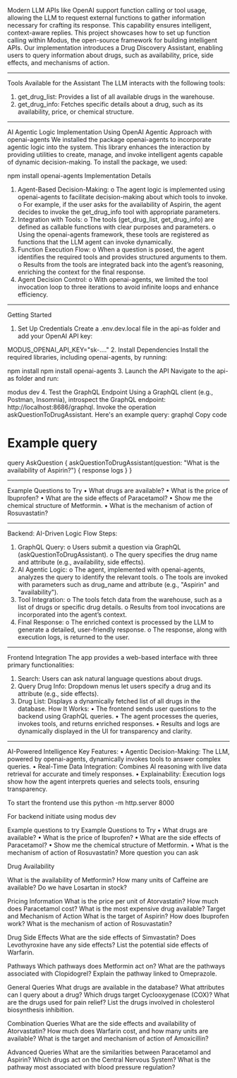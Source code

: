 Modern LLM APIs like OpenAI support function calling or tool usage, allowing the LLM to request external functions to gather information necessary for crafting its response. This capability ensures intelligent, context-aware replies.
This project showcases how to set up function calling within Modus, the open-source framework for building intelligent APIs.
Our implementation introduces a Drug Discovery Assistant, enabling users to query information about drugs, such as availability, price, side effects, and mechanisms of action.
________________________________________
Tools Available for the Assistant
The LLM interacts with the following tools:
1.	get_drug_list: Provides a list of all available drugs in the warehouse.
2.	get_drug_info: Fetches specific details about a drug, such as its availability, price, or chemical structure.
________________________________________
AI Agentic Logic Implementation Using OpenAI
Agentic Approach with openai-agents
We installed the package openai-agents to incorporate agentic logic into the system. This library enhances the interaction by providing utilities to create, manage, and invoke intelligent agents capable of dynamic decision-making.
To install the package, we used:


npm install openai-agents
Implementation Details
1.	Agent-Based Decision-Making:
o	The agent logic is implemented using openai-agents to facilitate decision-making about which tools to invoke.
o	For example, if the user asks for the availability of Aspirin, the agent decides to invoke the get_drug_info tool with appropriate parameters.
2.	Integration with Tools:
o	The tools (get_drug_list, get_drug_info) are defined as callable functions with clear purposes and parameters.
o	Using the openai-agents framework, these tools are registered as functions that the LLM agent can invoke dynamically.
3.	Function Execution Flow:
o	When a question is posed, the agent identifies the required tools and provides structured arguments to them.
o	Results from the tools are integrated back into the agent’s reasoning, enriching the context for the final response.
4.	Agent Decision Control:
o	With openai-agents, we limited the tool invocation loop to three iterations to avoid infinite loops and enhance efficiency.
________________________________________
Getting Started
1. Set Up Credentials
Create a .env.dev.local file in the api-as folder and add your OpenAI API key:


MODUS_OPENAI_API_KEY="sk-...."
2. Install Dependencies
Install the required libraries, including openai-agents, by running:


npm install
npm install openai-agents
3. Launch the API
Navigate to the api-as folder and run:


modus dev
4. Test the GraphQL Endpoint
Using a GraphQL client (e.g., Postman, Insomnia), introspect the GraphQL endpoint:
http://localhost:8686/graphql.
Invoke the operation askQuestionToDrugAssistant. Here's an example query:
graphql
Copy code
# Example query
query AskQuestion {
  askQuestionToDrugAssistant(question: "What is the availability of Aspirin?") {
    response
    logs
  }
}
________________________________________
Example Questions to Try
•	What drugs are available?
•	What is the price of Ibuprofen?
•	What are the side effects of Paracetamol?
•	Show me the chemical structure of Metformin.
•	What is the mechanism of action of Rosuvastatin?
________________________________________
Backend: AI-Driven Logic Flow
Steps:
1.	GraphQL Query:
o	Users submit a question via GraphQL (askQuestionToDrugAssistant).
o	The query specifies the drug name and attribute (e.g., availability, side effects).
2.	AI Agentic Logic:
o	The agent, implemented with openai-agents, analyzes the query to identify the relevant tools.
o	The tools are invoked with parameters such as drug_name and attribute (e.g., "Aspirin" and "availability").
3.	Tool Integration:
o	The tools fetch data from the warehouse, such as a list of drugs or specific drug details.
o	Results from tool invocations are incorporated into the agent’s context.
4.	Final Response:
o	The enriched context is processed by the LLM to generate a detailed, user-friendly response.
o	The response, along with execution logs, is returned to the user.
________________________________________
Frontend Integration
The app provides a web-based interface with three primary functionalities:
1.	Search: Users can ask natural language questions about drugs.
2.	Query Drug Info: Dropdown menus let users specify a drug and its attribute (e.g., side effects).
3.	Drug List: Displays a dynamically fetched list of all drugs in the database.
How It Works:
•	The frontend sends user questions to the backend using GraphQL queries.
•	The agent processes the queries, invokes tools, and returns enriched responses.
•	Results and logs are dynamically displayed in the UI for transparency and clarity.
________________________________________
AI-Powered Intelligence
Key Features:
•	Agentic Decision-Making: The LLM, powered by openai-agents, dynamically invokes tools to answer complex queries.
•	Real-Time Data Integration: Combines AI reasoning with live data retrieval for accurate and timely responses.
•	Explainability: Execution logs show how the agent interprets queries and selects tools, ensuring transparency.

To start the frontend use this
python -m http.server 8000

For backend 
initiate using
modus dev


Example questions to try
Example Questions to Try
•	What drugs are available?
•	What is the price of Ibuprofen?
•	What are the side effects of Paracetamol?
•	Show me the chemical structure of Metformin.
•	What is the mechanism of action of Rosuvastatin?
More question you can ask

Drug Availability

What is the availability of Metformin?
How many units of Caffeine are available?
Do we have Losartan in stock?

Pricing Information
What is the price per unit of Atorvastatin?
How much does Paracetamol cost?
What is the most expensive drug available?
Target and Mechanism of Action
What is the target of Aspirin?
How does Ibuprofen work?
What is the mechanism of action of Rosuvastatin?

Drug Side Effects
What are the side effects of Simvastatin?
Does Levothyroxine have any side effects?
List the potential side effects of Warfarin.

Pathways
Which pathways does Metformin act on?
What are the pathways associated with Clopidogrel?
Explain the pathway linked to Omeprazole.

General Queries
What drugs are available in the database?
What attributes can I query about a drug?
Which drugs target Cyclooxygenase (COX)?
What are the drugs used for pain relief?
List the drugs involved in cholesterol biosynthesis inhibition.

Combination Queries
What are the side effects and availability of Atorvastatin?
How much does Warfarin cost, and how many units are available?
What is the target and mechanism of action of Amoxicillin?

Advanced Queries
What are the similarities between Paracetamol and Aspirin?
Which drugs act on the Central Nervous System?
What is the pathway most associated with blood pressure regulation?
